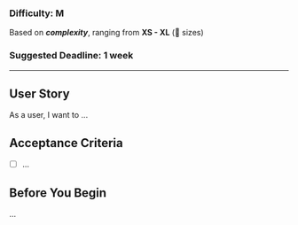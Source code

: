 ### Difficulty: M
Based on ***complexity***, ranging from **XS - XL** (👕 sizes)

### Suggested Deadline: 1 week

---

## User Story
As a user, I want to ...

## Acceptance Criteria
- [ ] ...

## Before You Begin
...
